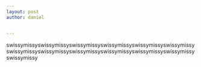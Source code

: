 ```yaml
---
layout: post
author: daniel


---
```


swissymissyswissymissyswissymissyswissymissyswissymissyswissymissyswissymissyswissymissyswissymissyswissymissyswissymissyswissymissyswissymissy